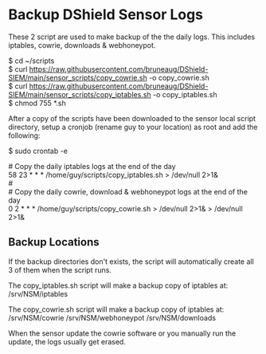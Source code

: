 # Backup DShield Sensor Logs
These 2 script are used to make backup of the the daily logs. This includes iptables, cowrie, downloads & webhoneypot.

$ cd ~/scripts<br>
$ curl https://raw.githubusercontent.com/bruneaug/DShield-SIEM/main/sensor_scripts/copy_cowrie.sh -o copy_cowrie.sh<br>
$ curl https://raw.githubusercontent.com/bruneaug/DShield-SIEM/main/sensor_scripts/copy_iptables.sh -o copy_iptables.sh<br>
$ chmod 755 *.sh

After a copy of the scripts have been downloaded to the sensor local script directory, setup a cronjob (rename guy to your location) as root and add the following:

$ sudo crontab -e

\# Copy the daily iptables logs at the end of the day<br>
58 23 * * * /home/guy/scripts/copy_iptables.sh > /dev/null 2>1&<br>
\# <br>
\#  Copy the daily cowrie, download & webhoneypot logs at the end of the day<br>
0 2 * * * /home/guy/scripts/copy_cowrie.sh > /dev/null 2>1& > /dev/null 2>1&<br>

## Backup Locations

If the backup directories don't exists, the script will automatically create all 3 of them when the script runs.

The copy_iptables.sh script will make a backup copy of iptables at:<br>
/srv/NSM/iptables

The copy_cowrie.sh script will make a backup copy of iptables at:<br>
/srv/NSM/cowrie
/srv/NSM/webhoneypot
/srv/NSM/downloads

When the sensor update the cowrie software or you manually run the update, the logs usually get erased.
